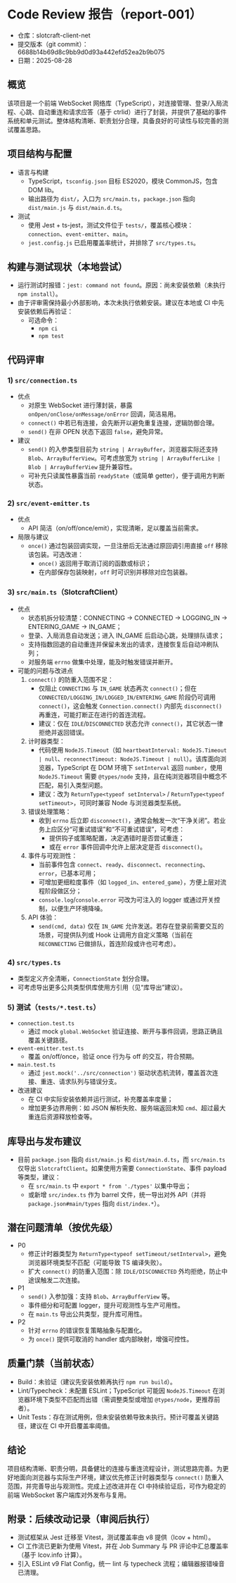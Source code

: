 # Code Review 报告（report-001）

- 仓库：slotcraft-client-net
- 提交版本（git commit）：6688b14b69d8c9bb9d0d93a442efd52ea2b9b075
- 日期：2025-08-28

## 概览

该项目是一个前端 WebSocket 网络库（TypeScript），对连接管理、登录/入局流程、心跳、自动重连和请求应答（基于 ctrlid）进行了封装，并提供了基础的事件系统和单元测试。整体结构清晰、职责划分合理，具备良好的可读性与较完善的测试覆盖思路。

## 项目结构与配置

- 语言与构建
  - TypeScript，`tsconfig.json` 目标 ES2020，模块 CommonJS，包含 DOM lib。
  - 输出路径为 `dist/`，入口为 `src/main.ts`，`package.json` 指向 `dist/main.js` 与 `dist/main.d.ts`。
- 测试
  - 使用 Jest + ts-jest，测试文件位于 `tests/`，覆盖核心模块：`connection`、`event-emitter`、`main`。
  - `jest.config.js` 已启用覆盖率统计，并排除了 `src/types.ts`。

## 构建与测试现状（本地尝试）

- 运行测试时报错：`jest: command not found`。原因：尚未安装依赖（未执行 `npm install`）。
- 由于评审需保持最小外部影响，本次未执行依赖安装。建议在本地或 CI 中先安装依赖后再验证：
  - 可选命令：
    - `npm ci`
    - `npm test`

## 代码评审

### 1) `src/connection.ts`

- 优点
  - 对原生 WebSocket 进行薄封装，暴露 `onOpen/onClose/onMessage/onError` 回调，简洁易用。
  - `connect()` 中若已有连接，会先断开以避免重复连接，逻辑防御合理。
  - `send()` 在非 OPEN 状态下返回 `false`，避免异常。
- 建议
  - `send()` 的入参类型目前为 `string | ArrayBuffer`，浏览器实际还支持 `Blob`、`ArrayBufferView`。可考虑放宽为 `string | ArrayBufferLike | Blob | ArrayBufferView` 提升兼容性。
  - 可补充只读属性暴露当前 `readyState`（或简单 getter），便于调用方判断状态。

### 2) `src/event-emitter.ts`

- 优点
  - API 简洁（on/off/once/emit），实现清晰，足以覆盖当前需求。
- 局限与建议
  - `once()` 通过包装回调实现，一旦注册后无法通过原回调引用直接 `off` 移除该包装。可选改进：
    - `once()` 返回用于取消订阅的函数或标识；
    - 在内部保存包装映射，`off` 时可识别并移除对应包装器。

### 3) `src/main.ts`（SlotcraftClient）

- 优点
  - 状态机拆分较清楚：CONNECTING → CONNECTED → LOGGING_IN → ENTERING_GAME → IN_GAME；
  - 登录、入局消息自动发送；进入 IN_GAME 后启动心跳，处理排队请求；
  - 支持指数回退的自动重连并保留未发出的请求，连接恢复后自动冲刷队列；
  - 对服务端 `errno` 做集中处理，能及时触发错误并断开。
- 可能的问题与改进点
  1.  `connect()` 的防重入范围不足：
      - 仅阻止 `CONNECTING` 与 `IN_GAME` 状态再次 `connect()`；但在 `CONNECTED/LOGGING_IN/LOGGED_IN/ENTERING_GAME` 阶段仍可调用 `connect()`，这会触发 `Connection.connect()` 内部先 `disconnect()` 再重连，可能打断正在进行的首连流程。
      - 建议：仅在 `IDLE`/`DISCONNECTED` 状态允许 `connect()`，其它状态一律拒绝并返回错误。
  2.  计时器类型：
      - 代码使用 `NodeJS.Timeout`（如 `heartbeatInterval: NodeJS.Timeout | null`、`reconnectTimeout: NodeJS.Timeout | null`）。该库面向浏览器，TypeScript 在 DOM 环境下 `setInterval` 返回 `number`，使用 `NodeJS.Timeout` 需要 `@types/node` 支持，且在纯浏览器项目中概念不匹配，易引入类型问题。
      - 建议：改为 `ReturnType<typeof setInterval>` / `ReturnType<typeof setTimeout>`，可同时兼容 Node 与浏览器类型系统。
  3.  错误处理策略：
      - 收到 `errno` 后立即 `disconnect()`，通常会触发一次“干净关闭”。若业务上应区分“可重试错误”和“不可重试错误”，可考虑：
        - 提供钩子或策略配置，决定遇错时是否尝试重连；
        - 或在 `error` 事件回调中允许上层决定是否 `disconnect()`。
  4.  事件与可观测性：
      - 当前事件包含 `connect`、`ready`、`disconnect`、`reconnecting`、`error`，已基本可用；
      - 可增加更细粒度事件（如 `logged_in`、`entered_game`），方便上层对流程阶段做区分；
      - `console.log`/`console.error` 可改为可注入的 logger 或通过开关控制，以便生产环境降噪。
  5.  API 体验：
      - `send(cmd, data)` 仅在 `IN_GAME` 允许发送。若存在登录前需要交互的场景，可提供队列或 Hook 让调用方自定义策略（当前在 `RECONNECTING` 已做排队，首连阶段或许也可考虑）。

### 4) `src/types.ts`

- 类型定义齐全清晰，`ConnectionState` 划分合理。
- 可考虑导出更多公共类型供库使用方引用（见“库导出”建议）。

### 5) 测试（`tests/*.test.ts`）

- `connection.test.ts`
  - 通过 mock `global.WebSocket` 验证连接、断开与事件回调，思路正确且覆盖关键路径。
- `event-emitter.test.ts`
  - 覆盖 on/off/once，验证 once 行为与 off 的交互，符合预期。
- `main.test.ts`
  - 通过 `jest.mock('../src/connection')` 驱动状态机流转，覆盖首次连接、重连、请求队列与错误分支。
- 改进建议
  - 在 CI 中实际安装依赖并运行测试，补充覆盖率度量；
  - 增加更多边界用例：如 JSON 解析失败、服务端返回未知 `cmd`、超过最大重连后资源释放检查等。

## 库导出与发布建议

- 目前 `package.json` 指向 `dist/main.js` 和 `dist/main.d.ts`，而 `src/main.ts` 仅导出 `SlotcraftClient`。如果使用方需要 `ConnectionState`、事件 payload 等类型，建议：
  - 在 `src/main.ts` 中 `export * from './types'` 以集中导出；
  - 或新增 `src/index.ts` 作为 barrel 文件，统一导出对外 API（并将 `package.json#main/types` 指向 `dist/index.*`）。

## 潜在问题清单（按优先级）

- P0
  - 修正计时器类型为 `ReturnType<typeof setTimeout/setInterval>`，避免浏览器环境类型不匹配（可能导致 TS 编译失败）。
  - 扩大 `connect()` 的防重入范围：除 `IDLE/DISCONNECTED` 外均拒绝，防止中途误触发二次连接。
- P1
  - `send()` 入参加强：支持 `Blob`、`ArrayBufferView` 等。
  - 事件细分和可配置 logger，提升可观测性与生产可用性。
  - 在 `main.ts` 导出公共类型，提升库可用性。
- P2
  - 针对 `errno` 的错误恢复策略抽象与配置化。
  - 为 `once()` 提供可取消的 handler 或内部映射，增强可控性。

## 质量门禁（当前状态）

- Build：未验证（建议先安装依赖再执行 `npm run build`）。
- Lint/Typecheck：未配置 ESLint；TypeScript 可能因 `NodeJS.Timeout` 在浏览器环境下类型不匹配而出错（需调整类型或增加 `@types/node`，更推荐前者）。
- Unit Tests：存在测试用例，但未安装依赖导致未执行。预计可覆盖关键路径，建议在 CI 中开启覆盖率阈值。

## 结论

项目结构清晰、职责分明，具备健壮的连接与重连流程设计，测试思路完善。为更好地面向浏览器与实际生产环境，建议优先修正计时器类型与 `connect()` 防重入范围，并完善导出与观测性。完成上述改进并在 CI 中持续验证后，可作为稳定的前端 WebSocket 客户端库对外发布与复用。

## 附录：后续改动记录（审阅后执行）

- 测试框架从 Jest 迁移至 Vitest，测试覆盖率由 v8 提供（lcov + html）。
- CI 工作流已更新为使用 Vitest，并在 Job Summary 与 PR 评论中汇总覆盖率（基于 lcov.info 计算）。
- 引入 ESLint v9 Flat Config，统一 lint 与 typecheck 流程；编辑器报错噪音已清理。
